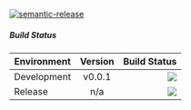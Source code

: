 [![semantic-release](https://img.shields.io/badge/%20%20%F0%9F%93%A6%F0%9F%9A%80-semantic--release-e10079.svg)](https://github.com/semantic-release/semantic-release)


##### Build Status
| Environment   | Version           | Build Status  |
| ------------- |:-------------:| -----:|
| Development   | v0.0.1 | <img src="http://ci.coopr-hq.com/app/rest/builds/buildType:(id:coopr_hq_dev_build_and_deployment)/statusIcon"/>
| Release      | n/a      | <img src="http://ci.coopr-hq.com/app/rest/builds/buildType:(id:CoopRHqDevRelease_CoopRHqReleaseBuildDeployment)/statusIcon"/>   |
